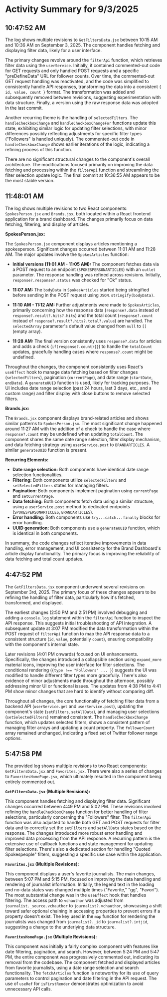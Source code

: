 # Activity Summary for 9/3/2025

## 10:47:52 AM
The log shows multiple revisions to `GetFiltersData.jsx` between 10:15 AM and 10:36 AM on September 3, 2025.  The component handles fetching and displaying filter data, likely for a user interface.

The primary changes revolve around the `filterApi` function, which retrieves filter data using the `userService`.  Initially,  it contained commented-out code for GET requests and only handled POST requests and a specific "preDefineData" URL for follower counts.  Over time, the commented-out GET request handling was reactivated, and the code was simplified to consistently handle API responses, transforming the data into a consistent `{ id, value, count }` format.  The transformation was added and subsequently removed between revisions, suggesting experimentation with data structure.  Finally, a version using the raw response data was adopted in the last commit.

Another recurring theme is the handling of `selectedFilters`. The `handleCheckboxChange` and `handleCheckboxChangeFor` functions update this state, exhibiting similar logic for updating filter selections, with minor differences possibly reflecting adjustments for specific filter types ("Followers" is handled uniquely).  The commented-out code in  `handleCheckboxChange` shows earlier iterations of the logic, indicating a refining process of this function.

There are no significant structural changes to the component's overall architecture. The modifications focused primarily on improving the data fetching and processing within the `filterApi` function and streamlining the filter selection update logic.  The final commit at 10:36:55 AM appears to be the most stable version.


## 11:48:01 AM
The log shows multiple revisions to two React components: `SpokesPerson.jsx` and `Brands.jsx`, both located within a React frontend application for a brand dashboard.  The changes primarily focus on data fetching, filtering, and display of articles.


**SpokesPerson.jsx:**

The `SpokesPerson.jsx` component displays articles mentioning a spokesperson.  Significant changes occurred between 11:01 AM and 11:28 AM.  The major updates involve the `SpokesArticles` function:

* **Initial versions (11:01 AM - 11:05 AM):**  The component fetches data via a POST request to an endpoint (`SPOKESPERSONARTICLES`) with an `outlet` parameter. The response handling was refined across revisions. Initially, `response?.response?.status` was checked for "Ok" status.


* **11:07 AM:** The `bodyData` in `SpokesArticles` started being stringified before sending in the POST request using `JSON.stringify(bodyData)`.

* **11:10 AM - 11:12 AM:**  Further adjustments were made to `SpokesArticles`, primarily concerning how the response data (`response?.data` instead of `response?.result?.hits?.hits`) and the total count (`response?.count` instead of `response?.result?.hits?.total?.value`) are handled.  The `selectedArray` parameter's default value changed from `null` to `[]` (empty array).


* **11:28 AM:** The final version consistently uses `response?.data` for articles and adds a check (`if(response?.count){}`) to handle the `totalCount` updates, gracefully handling cases where `response?.count` might be undefined.

Throughout the changes, the component consistently uses React's `useEffect` hook to manage data fetching based on filter changes (`selectedFilters`), pagination (`currentPage`), and date range (`startDate`, `endDate`).  A `generateUUID` function is used, likely for tracking purposes.  The UI includes date range selection (past 24 hours, last 3 days, etc., and a custom range) and filter display with close buttons to remove selected filters.

**Brands.jsx:**

The `Brands.jsx` component displays brand-related articles and shows similar patterns to `SpokesPerson.jsx`. The most significant change happened around 11:27 AM with the addition of a check to handle the case where `response?.count` may be undefined when updating `totalCount`.  The component shares the same date range selection, filter display mechanism, and data fetching strategy using `userService.post` to `BRANDARTICLES`. A similar `generateUUID` function is present.


**Recurring Elements:**

* **Date range selection:** Both components have identical date range selection functionalities.
* **Filtering:** Both components utilize `selectedFilters` and `setSelectedFilters` states for managing filters.
* **Pagination:** Both components implement pagination using `currentPage` and `setCurrentPage`.
* **Data fetching:** Both components fetch data using a similar structure, using a `userService.post` method to dedicated endpoints (`SPOKESPERSONARTICLES`, `BRANDARTICLES`).
* **Error handling:** Both components use `try...catch...finally` blocks for error handling.
* **UUID generation:** Both components use a `generateUUID` function, which is identical in both components.


In summary, the code changes reflect iterative improvements in data handling, error management, and UI consistency for the Brand Dashboard's article display functionality. The primary focus is improving the reliability of data fetching and total count updates.


## 4:47:52 PM
The `GetFiltersData.jsx` component underwent several revisions on September 3rd, 2025.  The primary focus of these changes appears to be refining the handling of filter data, particularly how it's fetched, transformed, and displayed.

The earliest changes (2:50 PM and 2:51 PM) involved debugging and adding a `console.log` statement within the `filterApi` function to inspect the API response.  This suggests initial troubleshooting of API integration.  A subsequent update at 3:07 PM modified the data transformation within the POST request of `filterApi` function to map the API response data to a consistent structure (`id`, `value`, potentially `count`), ensuring compatibility with the component's internal state.

Later revisions (4:01 PM onwards) focused on UI enhancements.  Specifically, the changes introduced a collapsible section using  `expand_more` material icons, improving the user interface for filter selections.  The conditional rendering (`{type !== "Followers" ... }`) suggests the UI was modified to handle different filter types more gracefully.  There's also evidence of minor adjustments made throughout the afternoon, possibly addressing minor UI or functional issues.  The updates from 4:38 PM to 4:41 PM show minor changes that are hard to identify without comparing diff.


Throughout all changes, the core functionality of fetching filter data from a backend API (`userService.get` and `userService.post`), updating the component's state (`setFilters`, `setAllData`), and managing user selections (`setSelectedFilters`) remained consistent.  The `handleCheckboxChange` function, which updates selected filters, shows a consistent pattern of managing filter arrays and updating a count property.  The `followerCount` array remained unchanged, indicating a fixed set of Twitter follower range options.


## 5:47:58 PM
The provided log shows multiple revisions to two React components: `GetFiltersData.jsx` and `Favorites.jsx`.  There were also a series of changes to `FavoritesHomePage.jsx`, which ultimately resulted in the component being entirely commented out.

**`GetFiltersData.jsx` (Multiple Revisions):**

This component handles fetching and displaying filter data.  Significant changes occurred between 4:49 PM and 5:02 PM.  These revisions involved refining the `handleCheckboxChange` function for better handling of filter selections, particularly concerning the "Followers" filter.  The `filterApi` function was also adjusted to handle both GET and POST requests for filter data and to correctly set the `setFilters` and `setAllData` states based on the response.  The changes introduced more robust error handling and improved data processing from the API response.  A recurring pattern is the extensive use of callback functions and state management for updating filter selections.  There's also a dedicated section for handling "Quoted Spokespeople" filters, suggesting a specific use case within the application.

**`Favorites.jsx` (Multiple Revisions):**

This component displays a user's favorite journalists.  The main changes, between 5:07 PM and 5:15 PM, focused on improving the data handling and rendering of  journalist information. Initially, the legend text in the loading and no-data states was changed multiple times ("Favorite," "gg", "Favori").  The most substantial change was in the `useEffect` hook that handles filtering. The access path to `vchauthor` was adjusted  from `journalist._source.vchauthor` to `journalist?.vchauthor`, showcasing a shift toward safer optional chaining in accessing properties to prevent errors if a property doesn't exist. The key used in the `map` function for rendering the journalists was changed from `journalist?._id` to `journalist?.intjid`, suggesting a change to the underlying data structure.

**`FavoritesHomePage.jsx` (Multiple Revisions):**

This component was initially a fairly complex component with features like date filtering, pagination, and search.  However, between 5:24 PM and 5:47 PM, the entire component was progressively commented out, indicating its removal from the codebase.  The component fetched and displayed articles from favorite journalists, using a date range selection and search functionality.  The `fetchArticles` function is noteworthy for its use of query parameters to control pagination and date filtering in the API request.  The use of `useRef` for `isFirstRender` demonstrates optimization to avoid unnecessary API calls.
